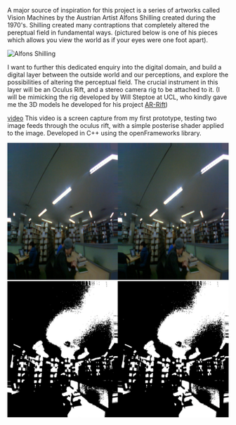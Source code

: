 A major source of inspiration for this project is a series of artworks called Vision Machines by the Austrian Artist Alfons Shilling created during the 1970's. Shilling created many contraptions that completely altered the pereptual field in fundamental ways. (pictured below is one of his pieces which allows you view the world as if your eyes were one foot apart). 

![Alfons Shilling](http://www.alfonsschilling.net/s/img/emotionheader.jpg?1376585676.940px.210px "Vision Machine")

I want to further this dedicated enquiry into the digital domain, and build a digital layer between the outside world and our perceptions, and explore the possibilities of altering the perceptual field. The crucial instrument in this layer will be an Oculus Rift, and a stereo camera rig to be attached to it. (I will be mimicking the rig developed by Will Steptoe at UCL, who kindly gave me the 3D models he developed for his project [AR-Rift](http://willsteptoe.com/post/66968953089/ar-rift-part-1))

[video](https://www.youtube.com/watch?v=1BbDZTKxXGQ)
This video is a screen capture from my first prototype, testing two image feeds through the oculus rift, with a simple posterise shader applied to the image. Developed in C++ using the openFrameworks library. 

![image1](../project_images/screenshot1.png)
![image2](../project_images/screenshot2.png)
